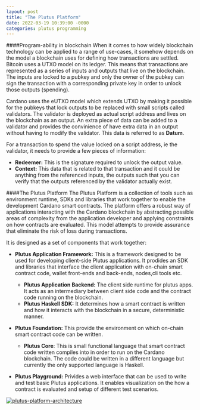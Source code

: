 ```yaml
---
layout: post 
title: "The Plutus Platform"
date: 2022-03-19 10:39:00 -0000
categories: plutus programming  
---
```


####Program-ability in blockchain
When it comes to how widely blockchain technology can be applied to a range of use-cases, it somehow depends on the model a blockchain uses for defining how transactions are settled. 
Bitcoin uses a UTXO model on its ledger. This means that transactions are represented as a series of inputs and outputs that live on the blockchain. The inputs are locked to a pubkey and only the owner of the pubkey can sign the transaction with a corresponding private key in order to unlock those outputs (spending). 

Cardano uses the eUTXO model which extends UTXO by making it possible for the pubkeys that lock outputs to be replaced with small scripts called validators. The validator is deployed as actual script address and lives on the blockchain as an output.
An extra piece of data can be added to a validator and provides the convinience of have extra data in an output without having to modify the validator. This data is referred to as **Datum**. 

For a transaction to spend the value locked on a script address, ie the validator, it needs to provide a few pieces of information:
* **Redeemer:** This is the signature required to unlock the output value.
* **Context:** This data that is related to that transaction and it could be anything from the referenced inputs, the outputs such that you can verify that the outputs referenced by the validator actually exist. 

####The Plutus Platform
The Plutus Platform is a collection of tools such as environment runtime, SDKs and libraries that work together to enable the development Cardano smart contracts. The platform offers a robust way of applications interacting with the Cardano blockchain by abstracting possible areas of complexity from the application developer and applying constraints on how contracts are evaluated. This model attempts to provide assurance that eliminate the risk of loss during transactions. 

It is designed as a set of components that work together: 

* **Plutus Application Framework:** This is a framework designed to  be used for developing client-side Plutus applications. It prodides an SDK and libraries that interface the client application with on-chain smart contract code, wallet front-ends and back-ends, nodes,cli tools etc.
   * **Plutus Application Backend:** The client side runtime for plutus apps. It acts as an intermediary between client side code and the contract code running on the blockchain. 
   * **Plutus Haskell SDK:** It determines how a smart contract is written and how it interacts with the blockchain in a secure, deterministic manner. 

* **Plutus Foundation:** This provide the environment on which on-chain smart contract code can be written. 
   * **Plutus Core**: This is small functional language that smart contract code written compiles into in order to run on the Cardano blockchain. The code could be written in a different language but currently the only supported language is Haskell.
* **Plutus Playground:** Privides a web interface that can be used to write and test basic Plutus applications. It enables visualization on the how a contract is evaluated and setup of different test scenarios.

<a href="https://ibb.co/w0B7hPv"><img src="https://i.ibb.co/0DmKy6w/plutus-platform-architecture.png" alt="plutus-platform-architecture" border="0"></a>

